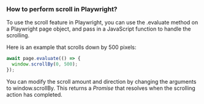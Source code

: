 ### How to perform scroll in Playwright?

To use the scroll feature in Playwright, you can use the .evaluate method on a Playwright page object, and pass in a JavaScript function to handle the scrolling.

Here is an example that scrolls down by 500 pixels:

```javascript
await page.evaluate(() => {
  window.scrollBy(0, 500);
});
```

You can modify the scroll amount and direction by changing the arguments to window.scrollBy. This returns a *Promise* that resolves when the scrolling action has completed.